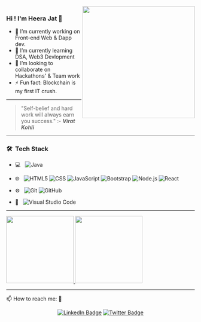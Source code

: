  <img align="right" src="https://media.giphy.com/media/L1R1tvI9svkIWwpVYr/giphy.gif" width="300"/>

### Hi ! I'm Heera Jat 👋


- 🔭 I’m currently working on Front-end Web & Dapp dev.
- 🌱 I’m currently learning DSA, Web3 Devlopment
- 👯 I’m looking to collaborate on Hackathons' & Team work
- ⚡ Fun fact: Blockchain is my first IT crush. 

 
 

---
> "Self-belief and hard work will always earn you success." :- ***Virat Kohli***

---
<h3> 🛠 &nbsp;Tech Stack</h3>

- 💻 &nbsp;
  ![Java](https://img.shields.io/badge/-Java-333333?style=flat&logo=Java&logoColor=007396)
 
 
- 🌐 &nbsp;
  ![HTML5](https://img.shields.io/badge/-HTML5-333333?style=flat&logo=HTML5)
  ![CSS](https://img.shields.io/badge/-CSS-333333?style=flat&logo=CSS3&logoColor=1572B6)
  ![JavaScript](https://img.shields.io/badge/-JavaScript-333333?style=flat&logo=javascript)
  ![Bootstrap](https://img.shields.io/badge/-Bootstrap-333333?style=flat&logo=bootstrap&logoColor=563D7C)
  ![Node.js](https://img.shields.io/badge/-Node.js-333333?style=flat&logo=node.js)
  ![React](https://img.shields.io/badge/-React-333333?style=flat&logo=react)

- ⚙️ &nbsp;
  ![Git](https://img.shields.io/badge/-Git-333333?style=flat&logo=git)
  ![GitHub](https://img.shields.io/badge/-GitHub-333333?style=flat&logo=github)
  
- 🔧 &nbsp;
  ![Visual Studio Code](https://img.shields.io/badge/-Visual%20Studio%20Code-333333?style=flat&logo=visual-studio-code&logoColor=007ACC)
  

---
<div>
 <a href="https://github.com/Heera-Jat">
  <img height="180em" src="https://github-readme-stats.vercel.app/api?username=Heera-Jat&theme=buefy&show_icons=true" />
  <img height="180em" src="https://github-readme-stats.vercel.app/api/top-langs/?username=Heera-Jat&theme=buefy&layout=compact" />
</a>
</div>

---

 📫 How to reach me: 🔗 <div id="badges" align="center"> <a href="https://www.linkedin.com/in/heera-jat/"><img src="https://img.shields.io/badge/LinkedIn-blue?style=for-the-badge&logo=linkedin&logoColor=white" alt="LinkedIn Badge"/></a>
  <a href="https://twitter.com/0xHeera?s=20"><img src="https://img.shields.io/badge/Twitter-blue?style=for-the-badge&logo=twitter&logoColor=white" alt="Twitter Badge"/></div></a>



<!-- ### :fire: My Stats :
[![Top Langs](https://github-readme-stats.vercel.app/api/top-langs/?username=Heera-Jat)](https://github.com/anuraghazra/github-readme-stats)

[![GitHub Streak](https://streak-stats.demolab.com/?user=Heera-Jat)](https://git.io/streak-stats) 
[![Readme Quotes](https://quotes-github-readme.vercel.app/api?type=horizontal)](https://github.com/piyushsuthar/github-readme-quotes) 
![Snake animation](https://github.com/thepiyushmalhotra/thepiyushmalhotra/blob/output/github-contribution-grid-snake.svg)
-->
###

